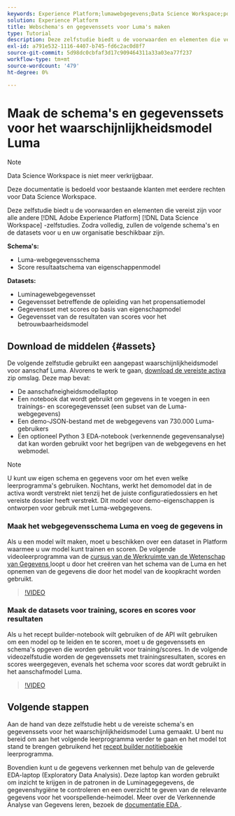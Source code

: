 ```yaml
---
keywords: Experience Platform;lumawebgegevens;Data Science Workspace;populaire onderwerpen;recepten;demo-gegevens;demo-webgegevens;lumagegevens
solution: Experience Platform
title: Webschema's en gegevenssets voor Luma's maken
type: Tutorial
description: Deze zelfstudie biedt u de voorwaarden en elementen die vereist zijn voor het Luma-model voor de demo-eigenschappen.
exl-id: a791e532-1116-4407-b745-fd6c2ac0d8f7
source-git-commit: 5d98dc0cbfaf3d17c909464311a33a03ea77f237
workflow-type: tm+mt
source-wordcount: '479'
ht-degree: 0%

---
```


# Maak de schema&#39;s en gegevenssets voor het waarschijnlijkheidsmodel Luma

>[!NOTE]
>
>Data Science Workspace is niet meer verkrijgbaar.
>
>Deze documentatie is bedoeld voor bestaande klanten met eerdere rechten voor Data Science Workspace.

Deze zelfstudie biedt u de voorwaarden en elementen die vereist zijn voor alle andere [!DNL Adobe Experience Platform] [!DNL Data Science Workspace] -zelfstudies. Zodra volledig, zullen de volgende schema&#39;s en de datasets voor u en uw organisatie beschikbaar zijn.

**Schema&#39;s:**

- Luma-webgegevensschema
- Score resultaatschema van eigenschappenmodel

**Datasets:**

- Luminagewebgegevensset
- Gegevensset betreffende de opleiding van het propensatiemodel
- Gegevensset met scores op basis van eigenschapmodel
- Gegevensset van de resultaten van scores voor het betrouwbaarheidsmodel

## Download de middelen {#assets}

De volgende zelfstudie gebruikt een aangepast waarschijnlijkheidsmodel voor aanschaf Luma. Alvorens te werk te gaan, [ download de vereiste activa ](https://experienceleague.adobe.com/docs/platform-learn/assets/DSW-course-sample-assets.zip) zip omslag. Deze map bevat:

- De aanschafneigheidsmodellaptop
- Een notebook dat wordt gebruikt om gegevens in te voegen in een trainings- en scoregegevensset (een subset van de Luma-webgegevens)
- Een demo-JSON-bestand met de webgegevens van 730.000 Luma-gebruikers
- Een optioneel Python 3 EDA-notebook (verkennende gegevensanalyse) dat kan worden gebruikt voor het begrijpen van de webgegevens en het webmodel.

>[!NOTE]
>
> U kunt uw eigen schema en gegevens voor om het even welke leerprogramma&#39;s gebruiken. Nochtans, werkt het demomodel dat in de activa wordt verstrekt niet tenzij het de juiste configuratiedossiers en het vereiste dossier heeft verstrekt. Dit model voor demo-eigenschappen is ontworpen voor gebruik met Luma-webgegevens.

### Maak het webgegevensschema Luma en voeg de gegevens in

Als u een model wilt maken, moet u beschikken over een dataset in Platform waarmee u uw model kunt trainen en scoren. De volgende videoleerprogramma van de [ cursus van de Werkruimte van de Wetenschap van Gegevens ](https://experienceleague.adobe.com/?recommended=ExperiencePlatform-U-1-2021.1.dsw) loopt u door het creëren van het schema van de Luma en het opnemen van de gegevens die door het model van de koopkracht worden gebruikt.

>[!VIDEO](https://video.tv.adobe.com/v/333312)

### Maak de datasets voor training, scores en scores voor resultaten

Als u het recept builder-notebook wilt gebruiken of de API wilt gebruiken om een model op te leiden en te scoren, moet u de gegevenssets en schema&#39;s opgeven die worden gebruikt voor training/scores. In de volgende videozelfstudie worden de gegevenssets met trainingsresultaten, scores en scores weergegeven, evenals het schema voor scores dat wordt gebruikt in het aanschafmodel Luma.

>[!VIDEO](https://video.tv.adobe.com/v/333426)

## Volgende stappen

Aan de hand van deze zelfstudie hebt u de vereiste schema&#39;s en gegevenssets voor het waarschijnlijkheidsmodel Luma gemaakt. U bent nu bereid om aan het volgende leerprogramma verder te gaan en het model tot stand te brengen gebruikend het [ recept builder notitieboekje ](../jupyterlab/create-a-model.md) leerprogramma.

Bovendien kunt u de gegevens verkennen met behulp van de geleverde EDA-laptop (Exploratory Data Analysis). Deze laptop kan worden gebruikt om inzicht te krijgen in de patronen in de Luminagegegevens, de gegevenshygiëne te controleren en een overzicht te geven van de relevante gegevens voor het voorspellende-heimodel. Meer over de Verkennende Analyse van Gegevens leren, bezoek de [ documentatie EDA ](../jupyterlab/eda-notebook.md).
